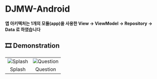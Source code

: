 # DJMW-Android

#### 앱 아키텍처는 1개의 모듈(app)을 사용한 View -> ViewModel -> Repository -> Data 로 하였습니다

## 🎞️ Demonstration
|||
|:--:|:--:|
|![Splash](https://user-images.githubusercontent.com/67040465/145499563-2ba1dca8-ec81-4770-b37d-bddbec67705e.gif)|![Question](https://user-images.githubusercontent.com/67040465/145500051-4f9611a4-1a1e-4feb-9c25-432825ee4ba0.gif)|
|Splash|Question|
